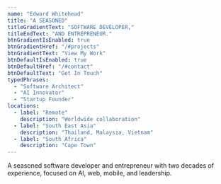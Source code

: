 ```yaml
---
name: "Edward Whitehead"
title: "A SEASONED"
titleGradientText: "SOFTWARE DEVELOPER,"
titleEndText: "AND ENTREPRENEUR."
btnGradientIsEnabled: true
btnGradientHref: "/#projects"
btnGradientText: "View My Work"
btnDefaultIsEnabled: true
btnDefaultHref: "/#contact"
btnDefaultText: "Get In Touch"
typedPhrases:
  - "Software Architect"
  - "AI Innovator"
  - "Startup Founder"
locations:
  - label: "Remote"
    description: "Worldwide collaboration"
  - label: "South East Asia"
    description: "Thailand, Malaysia, Vietnam"
  - label: "South Africa"
    description: "Cape Town"
---
```


A seasoned software developer and entrepreneur with two decades of experience, focused on AI, web, mobile, and leadership.
